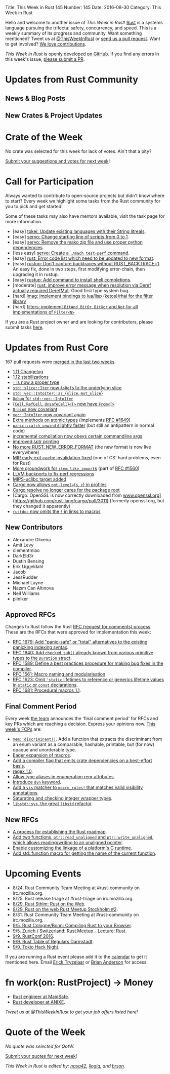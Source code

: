 Title: This Week in Rust 145
Number: 145
Date: 2016-08-30
Category: This Week in Rust

Hello and welcome to another issue of *This Week in Rust*!
[Rust](http://rust-lang.org) is a systems language pursuing the trifecta: safety, concurrency, and speed.
This is a weekly summary of its progress and community.
Want something mentioned? Tweet us at [@ThisWeekInRust](https://twitter.com/ThisWeekInRust) or [send us a pull request](https://github.com/cmr/this-week-in-rust).
Want to get involved? [We love contributions](https://github.com/rust-lang/rust/blob/master/CONTRIBUTING.md).

*This Week in Rust* is openly developed [on GitHub](https://github.com/cmr/this-week-in-rust).
If you find any errors in this week's issue, [please submit a PR](https://github.com/cmr/this-week-in-rust/pulls).

# Updates from Rust Community

## News & Blog Posts

## New Crates & Project Updates

# Crate of the Week

No crate was selected for this week for lack of votes. Ain't that a pity?

[Submit your suggestions and votes for next week][submit_crate]!

[submit_crate]: https://users.rust-lang.org/t/crate-of-the-week/2704

# Call for Participation

Always wanted to contribute to open-source projects but didn't know where to start?
Every week we highlight some tasks from the Rust community for you to pick and get started!

Some of these tasks may also have mentors available, visit the task page for more information.

* [easy] [tokei: Update existing languages with their String litreals](https://github.com/Aaronepower/tokei/issues/52).
* [easy] [servo: Change starting line of scripts from 0 to 1](https://github.com/servo/servo/issues/12996).
* [easy] [servo: Remove the mako zip file and use proper python dependencies](https://github.com/servo/servo/issues/12958).
* [less easy] [servo: Create a `./mach test-perf` command](https://github.com/servo/servo/issues/12792).
* [easy] [rust: Error code list which need to be updated to new format](https://github.com/rust-lang/rust/issues/35233).
* [easy] [rustup: Don't capture backtraces without RUST_BACKTRACE=1](https://github.com/rust-lang-nursery/rustup.rs/issues/591#issuecomment-236235677).
  An easy fix, done in two steps, first modifying error-chain, then upgrading it in rustup.
* [easy] [rustup: Add command to install shell
  completions](https://github.com/rust-lang-nursery/rustup.rs/issues/387#issuecomment-234675568).
* [moderate] [rust: improve error message when resolution via Deref
  actually required
  DerefMut](https://github.com/rust-lang/rust/issues/28419). Good
  first type system bug.
* [hard] [imag: implement bindings to lua/lisp (ketos)/rhai for the filter
  library](https://github.com/matthiasbeyer/imag/issues/245)
* [hard] [filters: implement `BitAnd`, `BitOr`, `BitXor` and `Not` for all
  implementations of `Filter<N>`](https://github.com/matthiasbeyer/filters/issues/4)

If you are a Rust project owner and are looking for contributors, please submit tasks [here][guidelines].

[guidelines]: https://users.rust-lang.org/t/twir-call-for-participation/4821

# Updates from Rust Core

167 pull requests were [merged in the last two weeks][merged].

[merged]: https://github.com/issues?q=is%3Apr+org%3Arust-lang+is%3Amerged+merged%3A2016-08-15..2016-08-22

* [1.11 Changelog](https://github.com/rust-lang/rust/pull/35736)
* [1.12 stabilizations](https://github.com/rust-lang/rust/pull/35607)
* [`!` is now a proper type](https://github.com/rust-lang/rust/pull/35162)
* [`std::slice::Iter` now `AsRef`s to the underlying slice](https://github.com/rust-lang/rust/pull/35559)
* [`std::vec::IntoIter::as_`{`slice`, `mut_slice`}](https://github.com/rust-lang/rust/pull/35447)
* [`Debug` for `std::vec::IntoIter`](https://github.com/rust-lang/rust/pull/35707)
* [{`Cell`, `RefCell`, `UnsafeCell`}`<T>` now have `From<T>`](https://github.com/rust-lang/rust/pull/35392)
* [`Drain`s now covariant](https://github.com/rust-lang/rust/pull/35354)
* [`vec::IntoIter` now covariant again](https://github.com/rust-lang/rust/pull/35733)
* [Extra methods on atomic types](https://github.com/rust-lang/rust/pull/35719) (implements [RFC #1649](https://github.com/rust-lang/rfcs/pull/1649))
* [`panic::catch_unwind` slightly faster](https://github.com/rust-lang/rust/pull/35444) (but still an antipattern in normal code)
* [incremental compilation now obeys certain commandline args](https://github.com/rust-lang/rust/pull/35340)
* [improved `&`ptr printing](https://github.com/rust-lang/rust/pull/35611)
* [No more RUST_NEW_ERROR_FORMAT](https://github.com/rust-lang/rust/pull/35708) (the new format is now live everywhere)
* [MIR early exit cache invalidation fixed](https://github.com/rust-lang/rust/pull/35751) (one of CS' hard problems, even for Rust)
* [More groundwork for `item_like_import`s](https://github.com/rust-lang/rust/pull/35776) (part of [RFC #1560](https://github.com/rust-lang/rfcs/pull/1560))
* [LLVM backports to fix perf regressions](https://github.com/rust-lang/rust/pull/35740)
* [MIPS-uclibc target added](https://github.com/rust-lang/rust/pull/35734)
* [Cargo now allows `opt-level=`{`s`, `z`} in profiles](https://github.com/rust-lang/cargo/pull/3007)
* [Cargo resolve no longer cares for the package root](https://github.com/rust-lang/cargo/pull/3013)
* [Cargo: OpenSSL is now correctly downloaded from www.openssl.org](https://github.com/rust-lang/cargo/pull/3011) (formerly openssl.org, but they changed it apparently)
* [`rustdoc` now omits the `!` in links to macros](https://github.com/rust-lang/rust/pull/35234)

## New Contributors

* Alexandre Oliveira
* Amit Levy
* clementmiao
* DarkEld3r
* Dustin Bensing
* Erik Uggeldahl
* Jacob
* JessRudder
* Michael Layne
* Nazım Can Altınova
* Neil Williams
* pliniker

## Approved RFCs

Changes to Rust follow the Rust [RFC (request for comments)
process](https://github.com/rust-lang/rfcs#rust-rfcs). These
are the RFCs that were approved for implementation this week:

* [RFC 1679: Add "panic-safe" or "total" alternatives to the existing panicking indexing syntax](https://github.com/rust-lang/rfcs/pull/1679).
* [RFC 1640: Add `checked_sub()` already known from various primitive types to the `Duration` struct](https://github.com/rust-lang/rfcs/pull/1640).
* [RFC 1589: Define a best practices procedure for making bug fixes in the compiler](https://github.com/rust-lang/rfcs/pull/1589).
* [RFC 1561: Macro naming and modularisation](https://github.com/rust-lang/rfcs/pull/1561).
* [RFC 1623: Omit `'static` lifetimes to reference or generics lifetime values in `static` or `const` declarations](https://github.com/rust-lang/rfcs/pull/1623).
* [RFC 1681: Procedural macros 1.1](https://github.com/rust-lang/rfcs/pull/1681).

## Final Comment Period

Every week [the team](https://www.rust-lang.org/team.html) announces the
'final comment period' for RFCs and key PRs which are reaching a
decision. Express your opinions now. [This week's FCPs][fcp] are:

[fcp]: https://github.com/rust-lang/rfcs/labels/final-comment-period

* [`mem::discriminant()`](https://github.com/rust-lang/rfcs/pull/1696). Add a function that extracts the discriminant from an enum variant as a comparable, hashable, printable, but (for now) opaque and unorderable type.
* [Eager expansion of macros](https://github.com/rust-lang/rfcs/pull/1628).
* [Add a compiler flag that emits crate dependencies on a best-effort basis](https://github.com/rust-lang/rfcs/pull/1622).
* [regex 1.0](https://github.com/rust-lang/rfcs/pull/1620).
* [Allow type aliases in enumeration repr attributes](https://github.com/rust-lang/rfcs/pull/1605).
* [Introduce `dyn` keyword](https://github.com/rust-lang/rfcs/pull/1603).
* [Add a `vis` matcher to `macro_rules!` that matches valid visibility annotations](https://github.com/rust-lang/rfcs/pull/1575).
* [Saturating and checking integer wrapper types](https://github.com/rust-lang/rfcs/pull/1534).
* [`libstd::sys`, the great `libstd` refactor](https://github.com/rust-lang/rfcs/pull/1502).

## New RFCs

* [A process for establishing the Rust roadmap](https://github.com/rust-lang/rfcs/pull/1728).
* [Add two functions, `ptr::read_unaligned` and `ptr::write_unaligned`, which allows reading/writing to an unaligned pointer](https://github.com/rust-lang/rfcs/pull/1725).
* [Enable customizing the linkage of a platform's C runtime](https://github.com/rust-lang/rfcs/pull/1721).
* [Add std::function macro for getting the name of the current function](https://github.com/rust-lang/rfcs/pull/1719).

# Upcoming Events

* 8/24. Rust Community Team Meeting at #rust-community on irc.mozilla.org.
* 8/25. Rust release triage at #rust-triage on irc.mozilla.org.
* [8/29. Rust Sthlm: Rust on the Web](http://www.meetup.com/ruststhlm/events/232054490/).
* [8/29. Rust on the web Rust Meetup Stockholm #2](http://www.meetup.com/ruststhlm/events/232054490/).
* 8/31. Rust Community Team Meeting at #rust-community on irc.mozilla.org.
* [9/5. Rust Cologne/Bonn: Compiling Rust to your Browser](http://rustaceans.cologne/2016/09/05/compile-to-js.html).
* [9/5. Zurich / Switzerland: Rust Meetup - Lecture: Rust<T>](http://www.meetup.com/de-DE/Mozilla-Meetup-Switzerland/events/233292936/).
* [9/9. RustConf 2016](http://rustconf.com/).
* [9/9. Rust Table of Regulars Darmstadt](https://www.meetup.com/de-DE/Rust-Rhein-Main/events/233544580/).
* [9/9. Tokio Hack Night](https://tokiohacknight.splashthat.com/).

If you are running a Rust event please add it to the [calendar] to get
it mentioned here. Email [Erick Tryzelaar][erickt] or [Brian
Anderson][brson] for access.

[calendar]: https://www.google.com/calendar/embed?src=apd9vmbc22egenmtu5l6c5jbfc%40group.calendar.google.com
[erickt]: mailto:erick.tryzelaar@gmail.com
[brson]: mailto:banderson@mozilla.com

# fn work(on: RustProject) -> Money

* [Rust engineer at MaidSafe](http://maidsafe.net/careers.html#rust_engineer).
* [Rust developer at ANIXE](http://anixe.pl/rust_dev/).

*Tweet us at [@ThisWeekInRust](https://twitter.com/ThisWeekInRust) to get your job offers listed here!*

# Quote of the Week

*No quote was selected for QotW.*

[Submit your quotes for next week][submit]!

[submit]: http://users.rust-lang.org/t/twir-quote-of-the-week/328

*This Week in Rust is edited by: [nasa42](https://github.com/nasa42), [llogiq](https://github.com/llogiq), and [brson](https://github.com/brson).*

